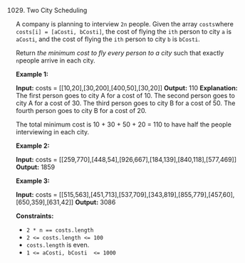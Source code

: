 
1029.  Two City Scheduling


A company is planning to interview  `2n`  people. Given the array  `costs`where  `costs[i] = [aCosti, bCosti]`, the cost of flying the  `ith`  person to city  `a`  is  `aCosti`, and the cost of flying the  `ith`  person to city  `b`  is  `bCosti`.

Return  _the minimum cost to fly every person to a city_  such that exactly  `n`people arrive in each city.

**Example 1:**

**Input:** costs = [[10,20],[30,200],[400,50],[30,20]]
**Output:** 110
**Explanation:** 
The first person goes to city A for a cost of 10.
The second person goes to city A for a cost of 30.
The third person goes to city B for a cost of 50.
The fourth person goes to city B for a cost of 20.

The total minimum cost is 10 + 30 + 50 + 20 = 110 to have half the people interviewing in each city.

**Example 2:**

**Input:** costs = [[259,770],[448,54],[926,667],[184,139],[840,118],[577,469]]
**Output:** 1859

**Example 3:**

**Input:** costs = [[515,563],[451,713],[537,709],[343,819],[855,779],[457,60],[650,359],[631,42]]
**Output:** 3086

**Constraints:**

-   `2 * n == costs.length`
-   `2 <= costs.length <= 100`
-   `costs.length`  is even.
-   `1 <= aCosti, bCosti  <= 1000`

